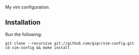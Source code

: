My vim configuration.

## Installation

Run the following:

    git clone --recursive git://github.com/gigr/vim-config.git
    cd vim-config && make install
